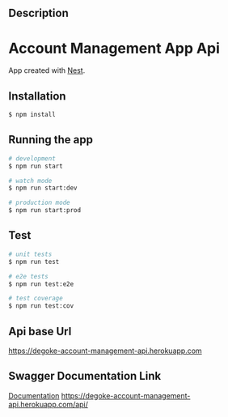 ## Description

# Account Management App Api

App created with [Nest](https://github.com/nestjs/nest).

## Installation

```bash
$ npm install
```

## Running the app

```bash
# development
$ npm run start

# watch mode
$ npm run start:dev

# production mode
$ npm run start:prod
```

## Test

```bash
# unit tests
$ npm run test

# e2e tests
$ npm run test:e2e

# test coverage
$ npm run test:cov
```
## Api base Url

  https://degoke-account-management-api.herokuapp.com

## Swagger Documentation Link

  [Documentation](https://degoke-account-management-api.herokuapp.com/api/)
  https://degoke-account-management-api.herokuapp.com/api/
